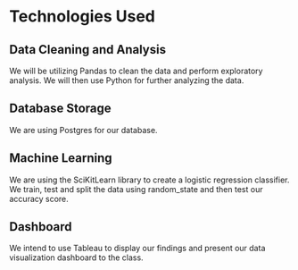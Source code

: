 # Technologies Used

## Data Cleaning and Analysis
We will be utilizing Pandas to clean the data and perform exploratory analysis. We will then use Python for further analyzing the data.

## Database Storage
We are using Postgres for our database.

## Machine Learning
We are using the SciKitLearn library to create a logistic regression classifier. We train, test and split the data using random_state and then test our accuracy score. 

## Dashboard
We intend to use Tableau to display our findings and present our data visualization dashboard to the class. 